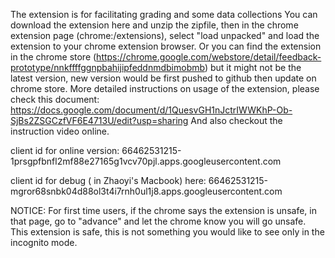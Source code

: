 The extension is for facilitating grading and some data collections
 You can download the extension here and unzip the zipfile, then
 in the chrome extension page (chrome:/extensions), select "load unpacked"
 and load the extension to your chrome extension browser.
 Or you can find the extension in the chrome store (https://chrome.google.com/webstore/detail/feedback-prototype/nnkffffggnpbahijipfeddnmdbimobmb)
 but it might not be the latest version, new version would be first pushed to github then update on
 chrome store.
 More detailed instructions on usage of the extension, please check this document:
 https://docs.google.com/document/d/1QuesvGH1nJctrIWWKhP-Ob-SjBs2ZSGCzfVF6E4713U/edit?usp=sharing
And also checkout the instruction video online.


client id  for online version: 66462531215-1prsgpfbnfl2mf88e27165g1vcv70pjl.apps.googleusercontent.com

client id for debug ( in Zhaoyi's Macbook) here: 66462531215-mgror68snbk04d88ol3t4i7rnh0ul1j8.apps.googleusercontent.com

NOTICE: For first time users, if the chrome says the extension is unsafe, in that page, go to "advance" and let the chrome know you
will go unsafe. This extension is safe, this is not something you would like to see only in the incognito mode.

